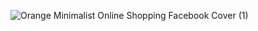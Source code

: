 ![Orange Minimalist Online Shopping Facebook Cover (1)](https://github.com/laurammoraes/app-servicos/assets/43211952/ae9d5f3f-1329-4cde-85e8-b3fc5e5f4271)
